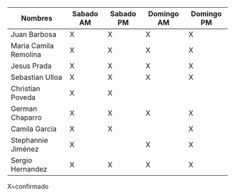 | Nombres | Sabado AM | Sabado PM | Domingo AM | Domingo PM|
|---------|-----------|-----------|-----------|-----------|
| Juan Barbosa | X | X| X |X|
| Maria Camila Remolina | X |X|X|X|
| Jesus Prada |X|X|X|X|
| Sebastian Ulloa |X|X|X|X|
| Christian Poveda |X|X|||
| German Chaparro |X|X|X|X|
| Camila García |X|X||X|
| Stephannie Jiménez|X||X|X|
| Sergio Hernandez |X|X|X|X|

X=confirmado
